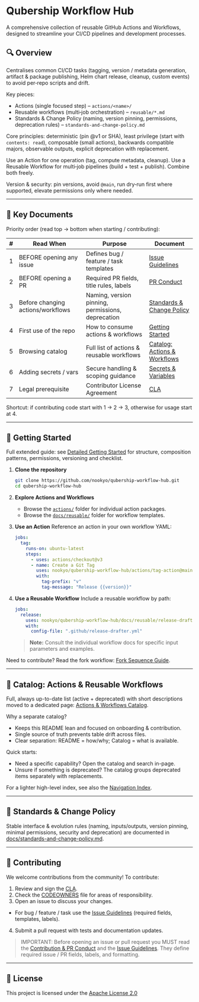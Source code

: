 # Qubership Workflow Hub

A comprehensive collection of reusable GitHub Actions and Workflows, designed to streamline your CI/CD pipelines and development processes.

## 🔍 Overview

Centralises common CI/CD tasks (tagging, version / metadata generation, artifact & package publishing, Helm chart release, cleanup, custom events) to avoid per‑repo scripts and drift.

Key pieces:

- Actions (single focused step) – `actions/<name>/`
- Reusable workflows (multi‑job orchestration) – `reusable/*.md`
- Standards & Change Policy (naming, version pinning, permissions, deprecation rules) – `standards-and-change-policy.md`

Core principles: deterministic (pin @v1 or SHA), least privilege (start with `contents: read`), composable (small actions), backwards compatible majors, observable outputs, explicit deprecation with replacement.

Use an Action for one operation (tag, compute metadata, cleanup). Use a Reusable Workflow for multi‑job pipelines (build + test + publish). Combine both freely.

Version & security: pin versions, avoid `@main`, run dry‑run first where supported, elevate permissions only where needed.

---

## 🔑 Key Documents

Priority order (read top → bottom when starting / contributing):

| #   | Read When                         | Purpose                                           | Document                                                          |
| --- | --------------------------------- | ------------------------------------------------- | ----------------------------------------------------------------- |
| 1   | BEFORE opening any issue          | Defines bug / feature / task templates            | [Issue Guidelines](docs/issue-guidelines.md)                      |
| 2   | BEFORE opening a PR               | Required PR fields, title rules, labels           | [PR Conduct](docs/code-of-conduct-prs.md)                         |
| 3   | Before changing actions/workflows | Naming, version pinning, permissions, deprecation | [Standards & Change Policy](docs/standards-and-change-policy.md)  |
| 4   | First use of the repo             | How to consume actions & workflows                | [Getting Started](docs/getting-started.md)                        |
| 5   | Browsing catalog                  | Full list of actions & reusable workflows         | [Catalog: Actions & Workflows](docs/actions-workflows-catalog.md) |
| 6   | Adding secrets / vars             | Secure handling & scoping guidance                | [Secrets & Variables](docs/secrets-and-vars.md)                   |
| 7   | Legal prerequisite                | Contributor License Agreement                     | [CLA](CLA/cla.md)                                                 |

Shortcut: if contributing code start with 1 → 2 → 3, otherwise for usage start at 4.

---

## 🚀 Getting Started

Full extended guide: see [Detailed Getting Started](docs/getting-started.md) for structure, composition patterns, permissions, versioning and checklist.

1. **Clone the repository**

   ```bash
   git clone https://github.com/nookyo/qubership-workflow-hub.git
   cd qubership-workflow-hub
   ```

2. **Explore Actions and Workflows**
   - Browse the [`actions/`](actions/) folder for individual action packages.
   - Browse the [`docs/reusable/`](docs/reusable/) folder for workflow templates.

3. **Use an Action**
   Reference an action in your own workflow YAML:

   ```yaml
   jobs:
     tag:
       runs-on: ubuntu-latest
       steps:
         - uses: actions/checkout@v3
         - name: Create a Git Tag
           uses: nookyo/qubership-workflow-hub/actions/tag-action@main
           with:
             tag-prefix: "v"
             tag-message: "Release {{version}}"
   ```

4. **Use a Reusable Workflow**
   Include a reusable workflow by path:
   ```yaml
   jobs:
     release:
       uses: nookyo/qubership-workflow-hub/docs/reusable/release-drafter.md@main
       with:
         config-file: ".github/release-drafter.yml"
   ```
   > **Note:** Consult the individual workflow docs for specific input parameters and examples.

Need to contribute? Read the fork workflow: [Fork Sequence Guide](docs/fork-sequence.md).

---

## 🔄 Catalog: Actions & Reusable Workflows

Full, always up-to-date list (active + deprecated) with short descriptions moved to a dedicated page: [Actions & Workflows Catalog](docs/actions-workflows-catalog.md).

Why a separate catalog?

- Keeps this README lean and focused on onboarding & contribution.
- Single source of truth prevents table drift across files.
- Clear separation: README = how/why; Catalog = what is available.

Quick starts:

- Need a specific capability? Open the catalog and search in-page.
- Unsure if something is deprecated? The catalog groups deprecated items separately with replacements.

For a lighter high-level index, see also the [Navigation Index](docs/navigation.md).

---

## 📘 Standards & Change Policy

Stable interface & evolution rules (naming, inputs/outputs, version pinning, minimal permissions, security and deprecation) are documented in [docs/standards-and-change-policy.md](docs/standards-and-change-policy.md).

---

## 🤝 Contributing

We welcome contributions from the community! To contribute:

1. Review and sign the [CLA](CLA/cla.md).
2. Check the [CODEOWNERS](CODEOWNERS) file for areas of responsibility.
3. Open an issue to discuss your changes.

- For bug / feature / task use the <u>[Issue Guidelines](docs/issue-guidelines.md)</u> (required fields, templates, labels).

4. Submit a pull request with tests and documentation updates.

> IMPORTANT: Before opening an issue or pull request you MUST read the <u>[Contribution & PR Conduct](docs/code-of-conduct-prs.md)</u> and the <u>[Issue Guidelines](docs/issue-guidelines.md)</u>. They define required issue / PR fields, labels, and formatting.

---

## 📄 License

This project is licensed under the [Apache License 2.0](LICENSE)
